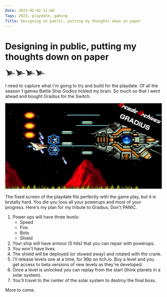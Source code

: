 ```yaml
---
Date: 2023-02-02 11:40
Tags: 2023, playdate, gaming
Title: Designing in public, putting my thoughts down on paper
---
```


# Designing in public, putting my thoughts down on paper

![A little ship](https://raw.githubusercontent.com/PhilStollery/playdate-vscode-tooling/main/source/images/ship.png)![A little ship](https://raw.githubusercontent.com/PhilStollery/playdate-vscode-tooling/main/source/images/ship.png)![A little ship](https://raw.githubusercontent.com/PhilStollery/playdate-vscode-tooling/main/source/images/ship.png)![A little ship](https://raw.githubusercontent.com/PhilStollery/playdate-vscode-tooling/main/source/images/ship.png)

I need to capture what I'm going to try and build for the playdate. Of all the season 1 games Battle Ship Godios tickled my brain. So much so that I went ahead and bought Gradius for the Switch. 

[![gradius](https://raw.githubusercontent.com/PhilStollery/phils.weblog.lol/master/images/gradius.png)](https://www.nintendo.com/store/products/arcade-archives-gradius-switch/)

The fixed screen of the playdate fits perfectly with the game play, but it is brutally hard. You die you loos all your powerups and most of your progress. Here's my plan for my tribute to Gradius, Don't PANIC.

1. Power ups will have three levels: 
    - Speed
    - Fire
    - Bots
    - Shield
1. Your ship will have armour (5 hits) that you can repair with powerups.
1. You won't have lives.
1. The shield will be deployed (or stowed away) and rotated with the crank.
1. I'll release levels one at a time, for 99p on itch.io. Buy a level and you get access to beta versions of new levels as they're developed.
1. Once a level is unlocked you can replay from the start (think planets in a solar system). 
1. You'll travel to the center of the solar system to destroy the final boss.

More to come.
